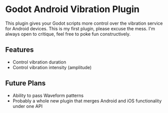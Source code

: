 # Godot Android Vibration Plugin

This plugin gives your Godot scripts more control over the vibration service for Android devices.
This is my first plugin, please excuse the mess. I'm always open to critique, feel free to poke fun constructively.

## Features
- Control vibration duration
- Control vibration intensity (amplitude)

## Future Plans
- Ability to pass Waveform patterns
- Probably a whole new plugin that merges Android and iOS functionality under one API
